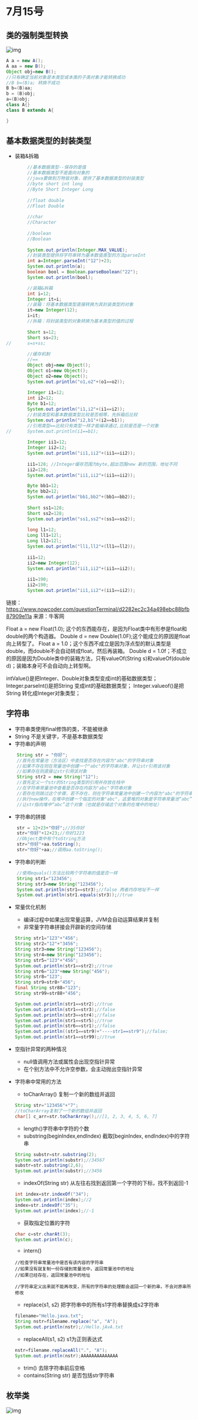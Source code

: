 # 7月15号
## 类的强制类型转换

![img](https://uploadfiles.nowcoder.com/images/20190412/242025553_1555068065653_1F768A0737B2E9FBB49649C7465CBFCE)

```java
A a = new A();
A aa = new B();
Object obj=new B();
//只有确定当前对象是本类型或本类的子类对象才能转换成功
//B b=(B)a; 转换不成功
B b=(B)aa;
b = (B)obj;
a=(B)obj;
class A{}
class B extends A{

}
```
## 基本数据类型的封装类型
- 装箱&拆箱
```java
		//基本数据类型--保存的是值
		//基本数据类型不是面向对象的
		//java要做到万物皆对象，提供了基本数据类型的封装类型
		//byte short int long
		//Byte Short Integer Long
		
		//float double
		//Float Double
		
		//char
		//Character
		
		//boolean
		//Boolean
		
		System.out.println(Integer.MAX_VALUE);
		//封装类型提供将字符串转为基本数值类型的方法parseInt
		int a=Integer.parseInt("12")+23;
		System.out.println(a);
		boolean bool = Boolean.parseBoolean("22");
		System.out.println(bool);

		//装箱&拆箱
		int i=12;
		Integer it=i;
		//装箱：将基本数据类型直接转换为其封装类型的对象
		it=new Integer(12);
		i=it;
		//拆箱：将封装类型的对象转换为基本类型的值的过程
		
		Short s=12;
		Short ss=23;
//		s=s+ss;
		
		//缓存机制
		//==
		Object obj=new Object();
		Object o1=new Object();
		Object o2=new Object();
		System.out.println("o1,o2"+(o1==o2));
		
		Integer i1=12;
		int i2=12;
		Byte b1=12;
		System.out.println("i1,i2"+(i1==i2));
		//封装类型和基本数据类型比较是否相等，先拆箱后比较
		System.out.println("i2,b1"+(i2==b1));
		//引用类型==比较只有类型一样才能编译通过,比较是否是一个对象
//		System.out.println(i1==b1);
		
		Integer ii1=12;
		Integer ii2=12;
		System.out.println("ii1,ii2"+(ii1==ii2));
	
		ii1=128; //Integer缓存范围为byte,超出范围new 新的范围，地址不同
		ii2=128;
		System.out.println("ii1,ii2"+(ii1==ii2));

		Byte bb1=12;
		Byte bb2=12;
		System.out.println("bb1,bb2"+(bb1==bb2));
		
		Short ss1=128;
		Short ss2=128;
		System.out.println("ss1,ss2"+(ss1==ss2));
		
		long l1=12;
		Long ll1=12l;
		Long ll2=12l;
		System.out.println("ll1,ll2"+(ll1==ll2));
		
		ii1=12;
		ii2=new Integer(12);
		System.out.println("ii1,ii2"+(ii1==ii2));
		
		ii1=190;
		ii2=190;
		System.out.println("ii1,ii2"+(ii1==ii2));
```
链接：https://www.nowcoder.com/questionTerminal/d2282ec2c34a498ebc88bfb87909e11a
来源：牛客网

Float a = new Float(1.0); 这个的东西能存在，是因为Float类中有形参是float和double的两个构造器。
Double d = new Double(1.0F);这个能成立的原因是float向上转型了。
Float a = 1.0；这个东西不成立是因为浮点型的默认类型是double，而double不会自动转成float，然后再装箱。
Double d = 1.0f；不成立的原因是因为Double类中的装箱方法，只有valueOf(String s)和valueOf(double d)；装箱本身可不会自动向上转型啊。

intValue()是把Integer、Double对象类型变成int的基础数据类型；
Integer.parseInt()是把String 变成int的基础数据类型；
Integer.valueof()是把String 转化成Integer对象类型；

## 字符串

- 字符串类使用final修饰的类，不能被继承
- String 不是关键字，不是基本数据类型
- 字符串的声明
```java
	String str = "你好";
	//首先在常量池（方法区）中查找是否存在内容为"abc"的字符串对象
	//如果不存在则在常量池中创建一个"abc"的字符串对象，并让str引用该对象
	//如果存在则直接让str引用该对象
	String str2 = new String("12");
	//首先定义一个str的String类型的引用并存放在栈中
	//在字符串常量池中查看是否存在内容为"abc"字符串对象 
	//若存在则跳过这个步骤，若不存在，则在字符串常量池中创建一个内容为"abc"的字符串对象。（前三步都是在编译时完成的）
	//执行new操作，在堆中创建一个指定的对象"abc"，这里堆的对象是字符串常量池“abc”对象的一个拷贝对象。	
	//让str指向堆中“abc”这个对象（也就是存储这个对象的在堆中的地址）
```
- 字符串的拼接
```java
	str = 12+23+"你好";//35你好
	str="你好"+12+23;//你好1223
	//Object类中有个toString方法
	str="你好"+aa.toString();
	str="你好"+aa;//调用aa.toString();
```
- 字符串的判断
```java
	//使用equals()方法比较两个字符串的值是否一样
	String str1="123456";
	String str3=new String("123456");
	System.out.println(str1==str3);//false 两者内存地址不一样
	System.out.println(str1.equals(str3));//true
```
- 常量优化机制
	- 编译过程中如果出现常量运算，JVM会自动运算结果并复制
	- 非常量字符串拼接会开辟新的空间存储
	```java
	String str1="123"+"456";
	String str2="12"+"3456";
	String str3=new String("123456");
	String str4=new String("123456");
	String str5="123"+"456";
	System.out.println(str1==str2);//true
	String str6="123"+new String("456");
	String str8="123";
	String str9=str8+"456";
	final String str88="123";
	String str99=str88+"456";
	
	System.out.println(str1==str2);//true
	System.out.println(str1==str3);//false
	System.out.println(str3==str4);//false
	System.out.println(str1==str5);//true
	System.out.println(str6==str1);//false
	System.out.println((str1==str9)+"----str1==str9");//false;
	System.out.println(str1==str99);//true
	```
	
- 空指针异常的两种情况
	- null值调用方法或属性会出现空指针异常
	- 在个别方法中不允许空参数，会主动抛出空指针异常
	
- 字符串中常用的方法
	- toCharArray() 复制一个新的数组并返回
	```java
	String str="123456"+"7";
	//toCharArray复制了一个新的数组并返回
	char[] c_arr=str.toCharArray();//[1, 2, 3, 4, 5, 6, 7]
	```
	- length()字符串中字符的个数
	- substring(beginIndex,endIndex) 截取[beginIndex, endIndex)中的字符串
	```java
	String substr=str.substring(2);
	System.out.println(substr);//34567
	substr=str.substring(2,6);
	System.out.println(substr);//3456
	```
	- indexOf(String str) 从左往右找到返回第一个字符的下标，找不到返回-1
	```java
	int index=str.indexOf("34");
	System.out.println(index);//2
	index=str.indexOf("35");
	System.out.println(index);//-1
	```
	- 获取指定位置的字符
	```java
	char c=str.charAt(3);
	System.out.println(c);
	```
	- intern() 
	```
	//检查字符串常量池中是否有该内容的字符串
	//如果没有就复制一份存储到常量池中，返回常量池中的地址
	//如果已经存在，返回常量池中的地址
	
	//字符串定义出来就不能再改变，所有的字符串的处理都会返回一个新的串，不会对原串所修改
	```
	- replace(s1, s2) 把字符串中的所有s1字符串替换成s2字符串
	```java
	filename="Hello.java.txt";
	String nstr=filename.replace("a", "A");
	System.out.println(nstr);//Hello.jAvA.txt
	```
	- replaceAll(s1, s2)   s1为正则表达式
	```java
	nstr=filename.replaceAll(".", "A");
	System.out.println(nstr);AAAAAAAAAAAAAA
	```
	
	- trim()   去除字符串前后空格
	- contains(String str) 是否包括str字符串 

## 枚举类

![img](https://uploadfiles.nowcoder.com/images/20170622/6614221_1498121084973_B334BD6B2D5D0818DCF03089F7D43C28)